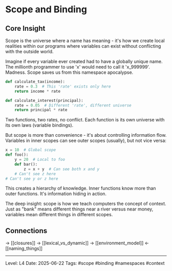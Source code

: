 # Scope and Binding

## Core Insight
Scope is the universe where a name has meaning - it's how we create local realities within our programs where variables can exist without conflicting with the outside world.

Imagine if every variable ever created had to have a globally unique name. The millionth programmer to use 'x' would need to call it 'x_999999'. Madness. Scope saves us from this namespace apocalypse.

```python
def calculate_tax(income):
    rate = 0.3  # This 'rate' exists only here
    return income * rate

def calculate_interest(principal):
    rate = 0.05  # Different 'rate', different universe
    return principal * rate
```

Two functions, two rates, no conflict. Each function is its own universe with its own laws (variable bindings).

But scope is more than convenience - it's about controlling information flow. Variables in inner scopes can see outer scopes (usually), but not vice versa:

```python
x = 10  # Global scope
def foo():
    y = 20  # Local to foo
    def bar():
        z = x + y  # Can see both x and y
    # Can't see z here
# Can't see y or z here
```

This creates a hierarchy of knowledge. Inner functions know more than outer functions. It's information hiding in action.

The deep insight: scope is how we teach computers the concept of context. Just as "bank" means different things near a river versus near money, variables mean different things in different scopes.

## Connections
→ [[closures]]
→ [[lexical_vs_dynamic]]
→ [[environment_model]]
← [[naming_things]]

---
Level: L4
Date: 2025-06-22
Tags: #scope #binding #namespaces #context